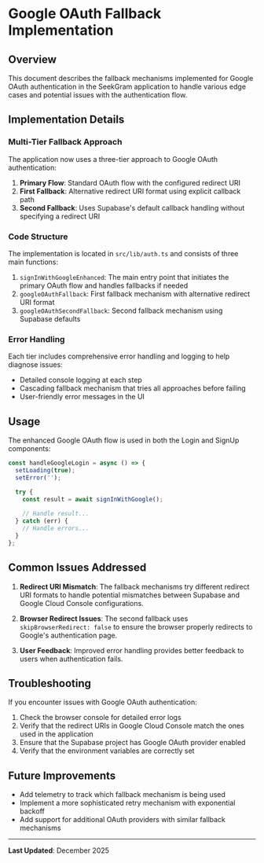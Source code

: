 # Google OAuth Fallback Implementation

## Overview
This document describes the fallback mechanisms implemented for Google OAuth authentication in the SeekGram application to handle various edge cases and potential issues with the authentication flow.

## Implementation Details

### Multi-Tier Fallback Approach
The application now uses a three-tier approach to Google OAuth authentication:

1. **Primary Flow**: Standard OAuth flow with the configured redirect URI
2. **First Fallback**: Alternative redirect URI format using explicit callback path
3. **Second Fallback**: Uses Supabase's default callback handling without specifying a redirect URI

### Code Structure

The implementation is located in `src/lib/auth.ts` and consists of three main functions:

1. `signInWithGoogleEnhanced`: The main entry point that initiates the primary OAuth flow and handles fallbacks if needed
2. `googleOAuthFallback`: First fallback mechanism with alternative redirect URI format
3. `googleOAuthSecondFallback`: Second fallback mechanism using Supabase defaults

### Error Handling

Each tier includes comprehensive error handling and logging to help diagnose issues:

- Detailed console logging at each step
- Cascading fallback mechanism that tries all approaches before failing
- User-friendly error messages in the UI

## Usage

The enhanced Google OAuth flow is used in both the Login and SignUp components:

```typescript
const handleGoogleLogin = async () => {
  setLoading(true);
  setError('');

  try {
    const result = await signInWithGoogle();
    
    // Handle result...
  } catch (err) {
    // Handle errors...
  }
};
```

## Common Issues Addressed

1. **Redirect URI Mismatch**: The fallback mechanisms try different redirect URI formats to handle potential mismatches between Supabase and Google Cloud Console configurations.

2. **Browser Redirect Issues**: The second fallback uses `skipBrowserRedirect: false` to ensure the browser properly redirects to Google's authentication page.

3. **User Feedback**: Improved error handling provides better feedback to users when authentication fails.

## Troubleshooting

If you encounter issues with Google OAuth authentication:

1. Check the browser console for detailed error logs
2. Verify that the redirect URIs in Google Cloud Console match the ones used in the application
3. Ensure that the Supabase project has Google OAuth provider enabled
4. Verify that the environment variables are correctly set

## Future Improvements

- Add telemetry to track which fallback mechanism is being used
- Implement a more sophisticated retry mechanism with exponential backoff
- Add support for additional OAuth providers with similar fallback mechanisms

---

**Last Updated**: December 2025